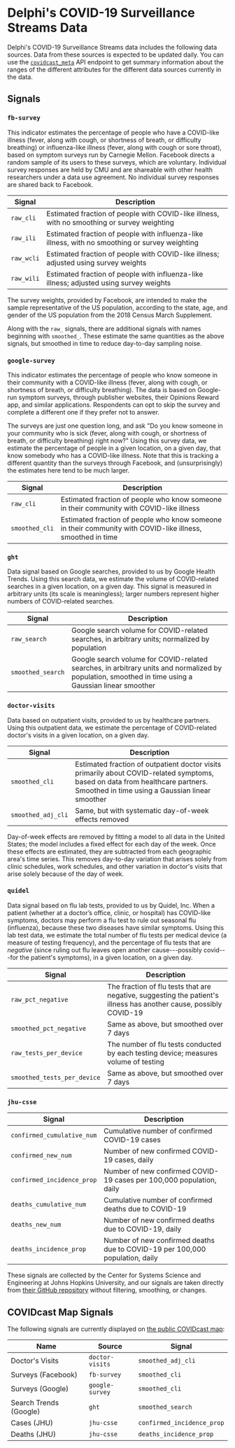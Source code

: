 # Delphi's COVID-19 Surveillance Streams Data

Delphi's COVID-19 Surveillance Streams data includes the following data sources.
Data from these sources is expected to be updated daily. You can use the
[`covidcast_meta`](covidcast_meta.md) API endpoint to get summary information
about the ranges of the different attributes for the different data sources
currently in the data.

## Signals

### `fb-survey`

This indicator estimates the percentage of people who have a COVID-like illness
(fever, along with cough, or shortness of breath, or difficulty breathing) or
influenza-like illness (fever, along with cough or sore throat), based on
symptom surveys run by Carnegie Mellon. Facebook directs a random sample of its
users to these surveys, which are voluntary. Individual survey responses are
held by CMU and are shareable with other health researchers under a data use
agreement. No individual survey responses are shared back to Facebook.

| Signal | Description |
| --- | --- |
| `raw_cli` | Estimated fraction of people with COVID-like illness, with no smoothing or survey weighting |
| `raw_ili` | Estimated fraction of people with influenza-like illness, with no smoothing or survey weighting |
| `raw_wcli` | Estimated fraction of people with COVID-like illness; adjusted using survey weights |
| `raw_wili` | Estimated fraction of people with influenza-like illness; adjusted using survey weights |

The survey weights, provided by Facebook, are intended to make the sample
representative of the US population, according to the state, age, and gender of
the US population from the 2018 Census March Supplement.

Along with the `raw_` signals, there are additional signals with names beginning
with `smoothed_`. These estimate the same quantities as the above signals, but
smoothed in time to reduce day-to-day sampling noise.

### `google-survey`

This indicator estimates the percentage of people who know someone in their
community with a COVID-like illness (fever, along with cough, or shortness of
breath, or difficulty breathing). The data is based on Google-run symptom
surveys, through publisher websites, their Opinions Reward app, and similar
applications. Respondents can opt to skip the survey and complete a different
one if they prefer not to answer.

The surveys are just one question long, and ask "Do you know someone in your
community who is sick (fever, along with cough, or shortness of breath, or
difficulty breathing) right now?" Using this survey data, we estimate the
percentage of people in a given location, on a given day, that know somebody who
has a COVID-like illness. Note that this is tracking a different quantity than
the surveys through Facebook, and (unsurprisingly) the estimates here tend to be
much larger.

| Signal | Description |
| --- | --- |
| `raw_cli` | Estimated fraction of people who know someone in their community with COVID-like illness |
| `smoothed_cli` | Estimated fraction of people who know someone in their community with COVID-like illness, smoothed in time |

### `ght`

Data signal based on Google searches, provided to us by Google Health
Trends.  Using this search data, we estimate the volume of COVID-related
searches in a given location, on a given day.  This signal is measured in
arbitrary units (its scale is meaningless); larger numbers represent higher
numbers of COVID-related searches.

| Signal | Description |
| --- | --- |
| `raw_search` | Google search volume for COVID-related searches, in arbitrary units; normalized by population |
| `smoothed_search` | Google search volume for COVID-related searches, in arbitrary units and normalized by population, smoothed in time using a Gaussian linear smoother |

### `doctor-visits`

Data based on outpatient visits, provided to us by healthcare partners. Using
this outpatient data, we estimate the percentage of COVID-related doctor's
visits in a given location, on a given day.

| Signal | Description |
| --- | --- |
| `smoothed_cli` | Estimated fraction of outpatient doctor visits primarily about COVID-related symptoms, based on data from healthcare partners. Smoothed in time using a Gaussian linear smoother |
| `smoothed_adj_cli` | Same, but with systematic day-of-week effects removed |

Day-of-week effects are removed by fitting a model to all data in the United
States; the model includes a fixed effect for each day of the week. Once these
effects are estimated, they are subtracted from each geographic area's time
series. This removes day-to-day variation that arises solely from clinic
schedules, work schedules, and other variation in doctor's visits that arise
solely because of the day of week.

### `quidel`

Data signal based on flu lab tests, provided to us by Quidel, Inc. When a
patient (whether at a doctor’s office, clinic, or hospital) has COVID-like
symptoms, doctors may perform a flu test to rule out seasonal flu (influenza),
because these two diseases have similar symptoms. Using this lab test data, we
estimate the total number of flu tests per medical device (a measure of testing
frequency), and the percentage of flu tests that are *negative* (since ruling
out flu leaves open another cause---possibly covid---for the patient's
symptoms), in a given location, on a given day.

| Signal | Description |
| --- | --- |
| `raw_pct_negative` | The fraction of flu tests that are negative, suggesting the patient's illness has another cause, possibly COVID-19 |
| `smoothed_pct_negative` | Same as above, but smoothed over 7 days |
| `raw_tests_per_device` | The number of flu tests conducted by each testing device; measures volume of testing |
| `smoothed_tests_per_device` | Same as above, but smoothed over 7 days |

### `jhu-csse`

| Signal | Description |
| --- | --- |
| `confirmed_cumulative_num` | Cumulative number of confirmed COVID-19 cases |
| `confirmed_new_num` | Number of new confirmed COVID-19 cases, daily |
| `confirmed_incidence_prop` | Number of new confirmed COVID-19 cases per 100,000 population, daily |
| `deaths_cumulative_num` | Cumulative number of confirmed deaths due to COVID-19 |
| `deaths_new_num` | Number of new confirmed deaths due to COVID-19, daily |
| `deaths_incidence_prop` | Number of new confirmed deaths due to COVID-19 per 100,000 population, daily |

These signals are collected by the Center for Systems Science and Engineering at
Johns Hopkins University, and our signals are taken directly from [their GitHub
repository](https://github.com/CSSEGISandData/COVID-19) without filtering,
smoothing, or changes.

## COVIDcast Map Signals

The following signals are currently displayed on [the public COVIDcast
map](https://covidcast.cmu.edu/):

| Name | Source | Signal |
| --- | --- | --- |
| Doctor's Visits | `doctor-visits` | `smoothed_adj_cli` |
| Surveys (Facebook) | `fb-survey` | `smoothed_cli` |
| Surveys (Google) | `google-survey` | `smoothed_cli` |
| Search Trends (Google) | `ght` | `smoothed_search` |
| Cases (JHU) | `jhu-csse` | `confirmed_incidence_prop` |
| Deaths (JHU) | `jhu-csse` | `deaths_incidence_prop` |
